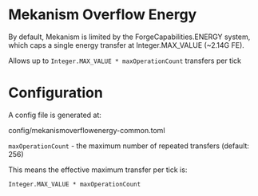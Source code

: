 # Mekanism Overflow Energy

By default, Mekanism is limited by the ForgeCapabilities.ENERGY system,
which caps a single energy transfer at Integer.MAX_VALUE (~2.14G FE).

Allows up to `Integer.MAX_VALUE * maxOperationCount` transfers per tick

# Configuration
A config file is generated at:

config/mekanismoverflowenergy-common.toml

`maxOperationCount` - the maximum number of repeated transfers
(default: 256)

This means the effective maximum transfer per tick is:

`Integer.MAX_VALUE * maxOperationCount`
